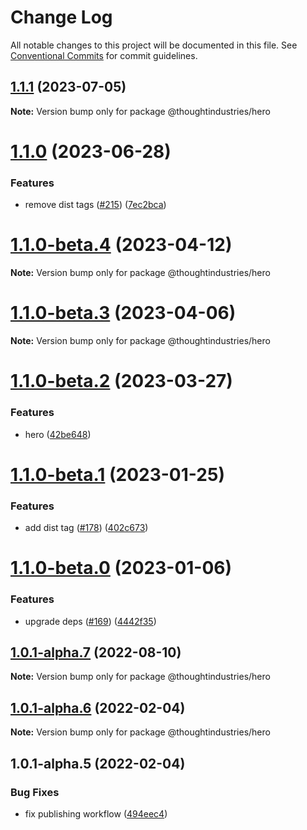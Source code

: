 # Change Log

All notable changes to this project will be documented in this file.
See [Conventional Commits](https://conventionalcommits.org) for commit guidelines.

## [1.1.1](https://github.com/thoughtindustries/helium/compare/@thoughtindustries/hero@1.1.0...@thoughtindustries/hero@1.1.1) (2023-07-05)

**Note:** Version bump only for package @thoughtindustries/hero





# [1.1.0](https://github.com/thoughtindustries/helium/compare/@thoughtindustries/hero@1.1.0-beta.4...@thoughtindustries/hero@1.1.0) (2023-06-28)


### Features

* remove dist tags ([#215](https://github.com/thoughtindustries/helium/issues/215)) ([7ec2bca](https://github.com/thoughtindustries/helium/commit/7ec2bca0750325fe2d6c2528973846d86c082844))





# [1.1.0-beta.4](https://github.com/thoughtindustries/helium/compare/@thoughtindustries/hero@1.1.0-beta.2...@thoughtindustries/hero@1.1.0-beta.4) (2023-04-12)

**Note:** Version bump only for package @thoughtindustries/hero





# [1.1.0-beta.3](https://github.com/thoughtindustries/helium/compare/@thoughtindustries/hero@1.1.0-beta.2...@thoughtindustries/hero@1.1.0-beta.3) (2023-04-06)

**Note:** Version bump only for package @thoughtindustries/hero





# [1.1.0-beta.2](https://github.com/thoughtindustries/helium/compare/@thoughtindustries/hero@1.1.0-beta.1...@thoughtindustries/hero@1.1.0-beta.2) (2023-03-27)


### Features

* hero ([42be648](https://github.com/thoughtindustries/helium/commit/42be648df0469cdd4e346e2cea5444f2e24ff775))





# [1.1.0-beta.1](https://github.com/thoughtindustries/helium/compare/@thoughtindustries/hero@1.1.0-beta.0...@thoughtindustries/hero@1.1.0-beta.1) (2023-01-25)


### Features

* add dist tag ([#178](https://github.com/thoughtindustries/helium/issues/178)) ([402c673](https://github.com/thoughtindustries/helium/commit/402c67371b68a72d488c977701551b8a91ef5959))





# [1.1.0-beta.0](https://github.com/thoughtindustries/helium/compare/@thoughtindustries/hero@1.0.1-alpha.7...@thoughtindustries/hero@1.1.0-beta.0) (2023-01-06)


### Features

* upgrade deps ([#169](https://github.com/thoughtindustries/helium/issues/169)) ([4442f35](https://github.com/thoughtindustries/helium/commit/4442f35f6013119bb5e9baf154bdab9a3583b543))





## [1.0.1-alpha.7](https://github.com/thoughtindustries/helium/compare/@thoughtindustries/hero@1.0.1-alpha.6...@thoughtindustries/hero@1.0.1-alpha.7) (2022-08-10)

**Note:** Version bump only for package @thoughtindustries/hero





## [1.0.1-alpha.6](https://github.com/thoughtindustries/helium/compare/@thoughtindustries/hero@1.0.1-alpha.4...@thoughtindustries/hero@1.0.1-alpha.6) (2022-02-04)

**Note:** Version bump only for package @thoughtindustries/hero





## 1.0.1-alpha.5 (2022-02-04)


### Bug Fixes

* fix publishing workflow ([494eec4](https://github.com/thoughtindustries/helium/commit/494eec409faa1fed55618af1f6dd76ef6e3f9b8a))
